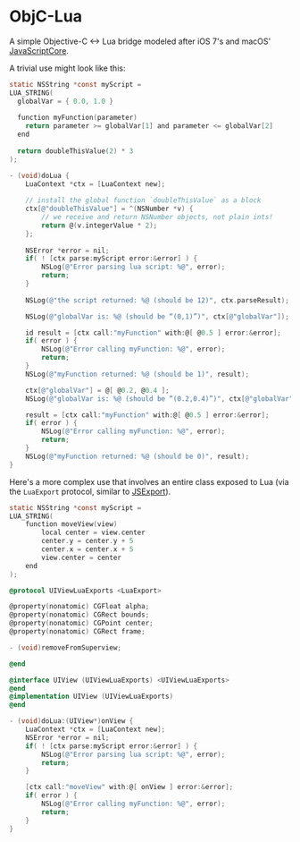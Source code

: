 ObjC-Lua
========

A simple Objective-C &lt;-> Lua bridge modeled after iOS 7's and macOS'
[JavaScriptCore](https://developer.apple.com/documentation/javascriptcore).

A trivial use might look like this:

```objective-c
static NSString *const myScript =
LUA_STRING(
  globalVar = { 0.0, 1.0 }
  
  function myFunction(parameter)
    return parameter >= globalVar[1] and parameter <= globalVar[2]
  end
  
  return doubleThisValue(2) * 3
);

- (void)doLua {
    LuaContext *ctx = [LuaContext new];
    
    // install the global function `doubleThisValue` as a block
    ctx[@"doubleThisValue"] = ^(NSNumber *v) {
        // we receive and return NSNumber objects, not plain ints!
        return @(v.integerValue * 2);
    };
    
    NSError *error = nil;
    if( ! [ctx parse:myScript error:&error] ) {
        NSLog(@"Error parsing lua script: %@", error);
        return;
    }
    
    NSLog(@"the script returned: %@ (should be 12)", ctx.parseResult);

    NSLog(@"globalVar is: %@ (should be “(0,1)”)", ctx[@"globalVar"]);

    id result = [ctx call:"myFunction" with:@[ @0.5 ] error:&error];
    if( error ) {
        NSLog(@"Error calling myFunction: %@", error);
        return;
    }
    NSLog(@"myFunction returned: %@ (should be 1)", result);

    ctx[@"globalVar"] = @[ @0.2, @0.4 ];
    NSLog(@"globalVar is: %@ (should be “(0.2,0.4)”)", ctx[@"globalVar"]);

    result = [ctx call:"myFunction" with:@[ @0.5 ] error:&error];
    if( error ) {
        NSLog(@"Error calling myFunction: %@", error);
        return;
    }
    NSLog(@"myFunction returned: %@ (should be 0)", result);
}
```

Here's a more complex use that involves an entire
class exposed to Lua (via the `LuaExport` protocol,
similar to [JSExport](https://developer.apple.com/documentation/javascriptcore/jsexport)).

```objective-c
static NSString *const myScript =
LUA_STRING(
    function moveView(view)
        local center = view.center
        center.y = center.y + 5
        center.x = center.x + 5
        view.center = center
    end
);

@protocol UIViewLuaExports <LuaExport>

@property(nonatomic) CGFloat alpha;
@property(nonatomic) CGRect bounds;
@property(nonatomic) CGPoint center;
@property(nonatomic) CGRect frame;

- (void)removeFromSuperview;

@end

@interface UIView (UIViewLuaExports) <UIViewLuaExports>
@end
@implementation UIView (UIViewLuaExports)
@end

- (void)doLua:(UIView*)onView {
    LuaContext *ctx = [LuaContext new];
    NSError *error = nil;
    if( ! [ctx parse:myScript error:&error] ) {
        NSLog(@"Error parsing lua script: %@", error);
        return;
    }

    [ctx call:"moveView" with:@[ onView ] error:&error];
    if( error ) {
        NSLog(@"Error calling myFunction: %@", error);
        return;
    }
}
```

